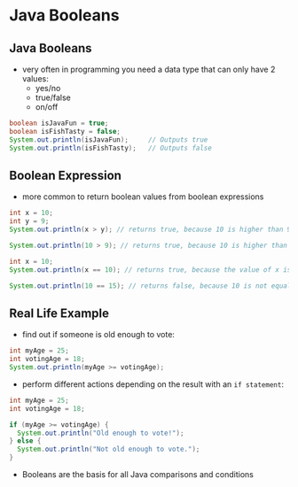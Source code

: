# Java Booleans

## Java Booleans

- very often in programming you need a data type that can only have 2 values:
  - yes/no
  - true/false
  - on/off

```java
boolean isJavaFun = true;
boolean isFishTasty = false;
System.out.println(isJavaFun);     // Outputs true
System.out.println(isFishTasty);   // Outputs false
```

## Boolean Expression

- more common to return boolean values from boolean expressions

```java
int x = 10;
int y = 9;
System.out.println(x > y); // returns true, because 10 is higher than 9
```

```java
System.out.println(10 > 9); // returns true, because 10 is higher than 9
```

```java
int x = 10;
System.out.println(x == 10); // returns true, because the value of x is equal to 10
```

```java
System.out.println(10 == 15); // returns false, because 10 is not equal to 15
```

## Real Life Example

- find out if someone is old enough to vote:

```java
int myAge = 25;
int votingAge = 18;
System.out.println(myAge >= votingAge);
```

- perform different actions depending on the result with an `if statement`:

```java
int myAge = 25;
int votingAge = 18;

if (myAge >= votingAge) {
  System.out.println("Old enough to vote!");
} else {
  System.out.println("Not old enough to vote.");
}
```

- Booleans are the basis for all Java comparisons and conditions